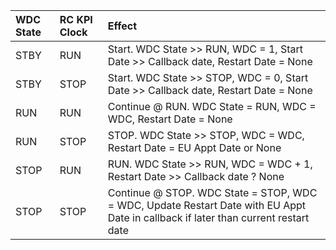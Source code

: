 
| WDC State | RC KPI Clock | Effect  |
|:--------|:------- |:------- |
| STBY | RUN  | Start. WDC State >> RUN, WDC = 1, Start Date >> Callback date, Restart Date = None |
| STBY | STOP | Start. WDC State >> STOP, WDC = 0, Start Date >> Callback date, Restart Date = None |
| RUN  | RUN  | Continue @ RUN. WDC State = RUN, WDC = WDC, Restart Date = None |
| RUN  | STOP | STOP. WDC State >> STOP, WDC = WDC, Restart Date = EU Appt Date or None |
| STOP | RUN  | RUN. WDC State >> RUN, WDC = WDC + 1, Restart Date >> Callback date ? None |
| STOP | STOP | Continue @ STOP. WDC State = STOP, WDC = WDC, Update Restart Date with EU Appt Date in callback if later than current restart date |
